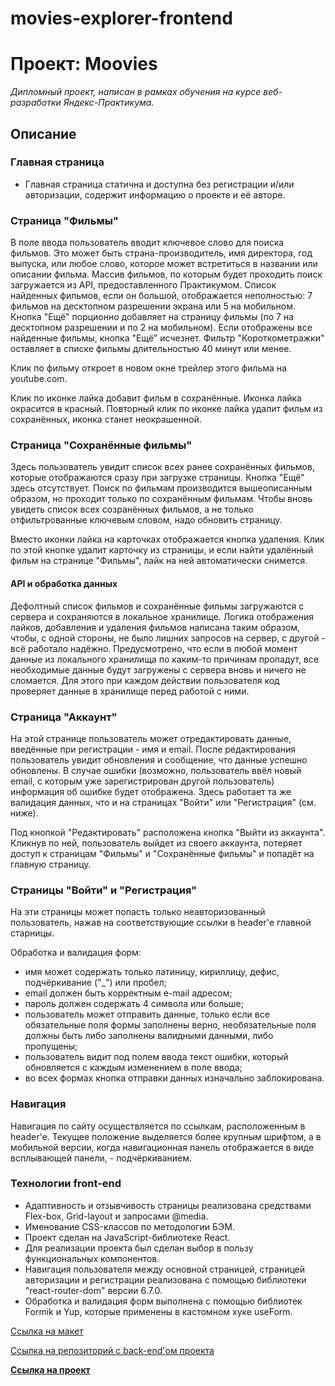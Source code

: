 # movies-explorer-frontend

# Проект: Moovies

_Дипломный проект, написан в рамках обучения на курсе веб-разработки Яндекс-Практикума._

## Описание

### Главная страница

- Главная страница статична и доступна без регистрации и/или авторизации, содержит информацию о проекте и её авторе.

### Страница "Фильмы"

В поле ввода пользователь вводит ключевое слово для поиска фильмов. Это может быть страна-производитель, имя директора, год выпуска, или любое слово, которое может встретиться в названии или описании фильма. Массив фильмов, по которым будет проходить поиск загружается из API, предоставленного Практикумом. Список найденных фильмов, если он большой, отображается неполностью: 7 фильмов на десктопном разрешении экрана или 5 на мобильном. Кнопка "Ещё" порционно добавляет на страницу фильмы (по 7 на десктопном разрешении и по 2 на мобильном). Если отображены все найденные фильмы, кнопка "Ещё" исчезнет.
Фильтр "Короткометражки" оставляет в списке фильмы длительностью 40 минут или менее.

Клик по фильму откроет в новом окне трейлер этого фильма на youtube.com.

Клик по иконке лайка добавит фильм в сохранённые. Иконка лайка окрасится в красный.
Повторный клик по иконке лайка удалит фильм из сохранённых, иконка станет неокрашенной.

### Страница "Сохранённые фильмы"

Здесь пользователь увидит список всех ранее сохранённых фильмов, которые отображаются сразу при загрузке страницы. Кнопка "Ещё" здесь отсутствует. Поиск по фильмам производится вышеописанным образом, но проходит только по сохранённым фильмам. Чтобы вновь увидеть список всех созранённых фильмов, а не только отфильтрованные ключевым словом, надо обновить страницу.

Вместо иконки лайка на карточках отображается кнопка удаления. Клик по этой кнопке удалит карточку из страницы, и если найти удалённый фильм на странице "Фильмы", лайк на ней автоматически снимется.

#### API и обработка данных

Дефолтный список фильмов и сохранённые фильмы загружаются с сервера и сохраняются в локальное хранилище. Логика отображения лайков, добавления и удаления фильмов написана таким образом, чтобы, с одной стороны, не было лишних запросов на сервер, с другой - всё работало надёжно. Предусмотрено, что если в любой момент данные из локального хранилища по каким-то причинам пропадут, все необходимые данные будут загружены с сервера вновь и ничего не сломается. Для этого при каждом действии пользователя код проверяет данные в хранилище перед работой с ними.

### Страница "Аккаунт"

На этой странице пользователь может отредактировать данные, введённые при регистрации - имя и email. После редактирования пользователь увидит обновления и сообщение, что
данные успешно обновлены. В случае ошибки (возможно, пользователь ввёл новый email, с которым уже зарегистрирован другой пользователь) информация об ошибке будет отображена. Здесь работает та же валидация данных, что и на страницах "Войти" или "Регистрация" (см. ниже).

Под кнопкой "Редактировать" расположена кнопка "Выйти из аккаунта". Кликнув по ней, пользователь выйдет из своего аккаунта, потеряет доступ к страницам "Фильмы" и "Сохранённые фильмы" и попадёт на главную страницу.

### Страницы "Войти" и "Регистрация"

На эти страницы может попасть только неавторизованный пользователь, нажав на соответствующие ссылки в header'е главной старницы.

Обработка и валидация форм:

- имя может содержать только латиницу, кириллицу, дефис, подчёркивание ("\_") или пробел;
- email должен быть корректным e-mail адресом;
- пароль должен содержать 4 символа или больше;
- пользователь может отправить данные, только если все обязательные поля формы заполнены верно, необязательные поля должны быть либо заполнены валидными данными, либо пропущены;
- пользователь видит под полем ввода текст ошибки, который обновляется с каждым изменением в поле ввода;
- во всех формах кнопка отправки данных изначально заблокирована.

### Навигация

Навигация по сайту осуществляется по ссылкам, расположенным в header'е. Текущее положение выделяется более крупным шрифтом, а в мобильной версии, когда навигационная панель отображается в виде всплывающей панели, - подчёркиванием.

### Технологии front-end

- Адаптивность и отзывчивость страницы реализована средствами Flex-box, Grid-layout и запросами @media.
- Именование CSS-классов по методологии БЭМ.
- Проект сделан на JavaScript-библиотеке React.
- Для реализации проекта был сделан выбор в пользу функциональных компонентов.
- Навигация пользователя между основной страницей, страницей авторизации и регистрации реализована с помощью библиотеки "react-router-dom" версии 6.7.0.
- Обработка и валидация форм выполнена с помощью библиотек Formik и Yup, которые применены в кастомном хуке useForm.

[Ссылка на макет](https://disk.yandex.ru/d/uPEApzlWCdSpFQ)

[Ссылка на репозиторий с back-end'ом проекта](https://github.com/Ivan1Vasilyev/movies-explorer-api)

**[Ссылка на проект](https://shaloban.students.nomoredomains.club/)**
